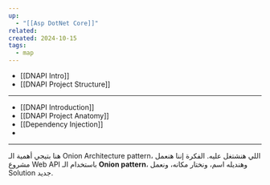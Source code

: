 ```yaml
---
up:
  - "[[Asp DotNet Core]]"
related: 
created: 2024-10-15
tags:
  - map
---
```

- [[DNAPI Intro]]
- [[DNAPI Project Structure]]
---
- [[DNAPI Introduction]]
- [[DNAPI Project Anatomy]]
- [[Dependency Injection]]
- 

---
هنا بتيجي أهمية الـ Onion Architecture pattern، اللي هنشتغل عليه. 
الفكرة إننا هنعمل مشروع Web API باستخدام الـ **Onion pattern**، وهنديله اسم، ونختار مكانه، ونعمل Solution جديد.